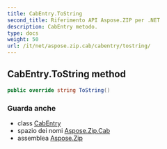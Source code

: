 ```yaml
---
title: CabEntry.ToString
second_title: Riferimento API Aspose.ZIP per .NET
description: CabEntry metodo. 
type: docs
weight: 50
url: /it/net/aspose.zip.cab/cabentry/tostring/
---
```

## CabEntry.ToString method

```csharp
public override string ToString()
```

### Guarda anche

* class [CabEntry](../)
* spazio dei nomi [Aspose.Zip.Cab](../../cabentry/)
* assemblea [Aspose.Zip](../../../)


